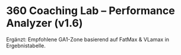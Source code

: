 # 360 Coaching Lab – Performance Analyzer (v1.6)

Ergänzt: Empfohlene GA1-Zone basierend auf FatMax & VLamax in Ergebnistabelle.